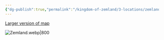 ```yaml
---
{"dg-publish":true,"permalink":"/kingdom-of-zemland/3-locations/zemland-map/"}
---
```



[Larger version of map]( https://imgur.com/HbZMfSy)

![Zemland.webp|800](/img/user/Kingdom%20of%20Zemland/z_Attachments/Zemland.webp)  